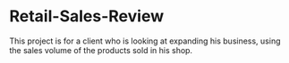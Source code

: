 # Retail-Sales-Review
This project is for a client who is looking at expanding his business, using the sales volume of the products sold in his shop.
